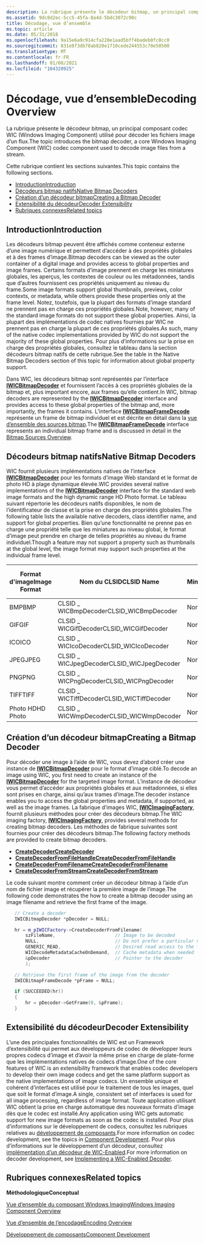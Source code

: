 ```yaml
---
description: La rubrique présente le décodeur bitmap, un principal composant codec WIC (Windows Imaging Component) utilisé pour décoder les fichiers image d’un flux.
ms.assetid: 9dc8d2ec-5cc5-45fa-8a4d-5bdc3072c90c
title: Décodage, vue d’ensemble
ms.topic: article
ms.date: 05/31/2018
ms.openlocfilehash: 9a15e6a9c914cfa220e1aad5bff4badeb8fc8cc0
ms.sourcegitcommit: 831e8f3db78ab820e1710cede244553c70e50500
ms.translationtype: MT
ms.contentlocale: fr-FR
ms.lasthandoff: 01/08/2021
ms.locfileid: "104320925"
---
```

# <a name="decoding-overview"></a><span data-ttu-id="fb7b3-103">Décodage, vue d’ensemble</span><span class="sxs-lookup"><span data-stu-id="fb7b3-103">Decoding Overview</span></span>

<span data-ttu-id="fb7b3-104">La rubrique présente le décodeur bitmap, un principal composant codec WIC (Windows Imaging Component) utilisé pour décoder les fichiers image d’un flux.</span><span class="sxs-lookup"><span data-stu-id="fb7b3-104">The topic introduces the bitmap decoder, a core Windows Imaging Component (WIC) codec component used to decode image files from a stream.</span></span>

<span data-ttu-id="fb7b3-105">Cette rubrique contient les sections suivantes.</span><span class="sxs-lookup"><span data-stu-id="fb7b3-105">This topic contains the following sections.</span></span>

-   [<span data-ttu-id="fb7b3-106">Introduction</span><span class="sxs-lookup"><span data-stu-id="fb7b3-106">Introduction</span></span>](#introduction)
-   [<span data-ttu-id="fb7b3-107">Décodeurs bitmap natifs</span><span class="sxs-lookup"><span data-stu-id="fb7b3-107">Native Bitmap Decoders</span></span>](#native-bitmap-decoders)
-   [<span data-ttu-id="fb7b3-108">Création d’un décodeur bitmap</span><span class="sxs-lookup"><span data-stu-id="fb7b3-108">Creating a Bitmap Decoder</span></span>](#creating-a-bitmap-decoder)
-   [<span data-ttu-id="fb7b3-109">Extensibilité du décodeur</span><span class="sxs-lookup"><span data-stu-id="fb7b3-109">Decoder Extensibility</span></span>](#decoder-extensibility)
-   [<span data-ttu-id="fb7b3-110">Rubriques connexes</span><span class="sxs-lookup"><span data-stu-id="fb7b3-110">Related topics</span></span>](#related-topics)

## <a name="introduction"></a><span data-ttu-id="fb7b3-111">Introduction</span><span class="sxs-lookup"><span data-stu-id="fb7b3-111">Introduction</span></span>

<span data-ttu-id="fb7b3-112">Les décodeurs bitmap peuvent être affichés comme conteneur externe d’une image numérique et permettent d’accéder à des propriétés globales et à des frames d’image.</span><span class="sxs-lookup"><span data-stu-id="fb7b3-112">Bitmap decoders can be viewed as the outer container of a digital image and provides access to global properties and image frames.</span></span> <span data-ttu-id="fb7b3-113">Certains formats d’image prennent en charge les miniatures globales, les aperçus, les contextes de couleur ou les métadonnées, tandis que d’autres fournissent ces propriétés uniquement au niveau du frame.</span><span class="sxs-lookup"><span data-stu-id="fb7b3-113">Some image formats support global thumbnails, previews, color contexts, or metadata, while others provide these properties only at the frame level.</span></span> <span data-ttu-id="fb7b3-114">Notez, toutefois, que la plupart des formats d’image standard ne prennent pas en charge ces propriétés globales.</span><span class="sxs-lookup"><span data-stu-id="fb7b3-114">Note, however, many of the standard image formats do not support these global properties.</span></span> <span data-ttu-id="fb7b3-115">Ainsi, la plupart des implémentations de codec natives fournies par WIC ne prennent pas en charge la plupart de ces propriétés globales.</span><span class="sxs-lookup"><span data-stu-id="fb7b3-115">As such, many of the native codec implementations provided by WIC do not support the majority of these global properties.</span></span> <span data-ttu-id="fb7b3-116">Pour plus d’informations sur la prise en charge des propriétés globales, consultez le tableau dans la section décodeurs bitmap natifs de cette rubrique.</span><span class="sxs-lookup"><span data-stu-id="fb7b3-116">See the table in the Native Bitmap Decoders section of this topic for information about global property support.</span></span>

<span data-ttu-id="fb7b3-117">Dans WIC, les décodeurs bitmap sont représentés par l’interface [**IWICBitmapDecoder**](/windows/desktop/api/Wincodec/nn-wincodec-iwicbitmapdecoder) et fournissent l’accès à ces propriétés globales de la bitmap et, plus important encore, aux frames qu’elle contient.</span><span class="sxs-lookup"><span data-stu-id="fb7b3-117">In WIC, bitmap decoders are represented by the [**IWICBitmapDecoder**](/windows/desktop/api/Wincodec/nn-wincodec-iwicbitmapdecoder) interface and provides access to these global properties of the bitmap and, more importantly, the frames it contains.</span></span> <span data-ttu-id="fb7b3-118">L’interface [**IWICBitmapFrameDecode**](/windows/desktop/api/Wincodec/nn-wincodec-iwicbitmapframedecode) représente un frame de bitmap individuel et est décrite en détail dans la [vue d’ensemble des sources bitmap](-wic-bitmapsources.md).</span><span class="sxs-lookup"><span data-stu-id="fb7b3-118">The [**IWICBitmapFrameDecode**](/windows/desktop/api/Wincodec/nn-wincodec-iwicbitmapframedecode) interface represents an individual bitmap frame and is discussed in detail in the [Bitmap Sources Overview](-wic-bitmapsources.md).</span></span>

## <a name="native-bitmap-decoders"></a><span data-ttu-id="fb7b3-119">Décodeurs bitmap natifs</span><span class="sxs-lookup"><span data-stu-id="fb7b3-119">Native Bitmap Decoders</span></span>

<span data-ttu-id="fb7b3-120">WIC fournit plusieurs implémentations natives de l’interface [**IWICBitmapDecoder**](/windows/desktop/api/Wincodec/nn-wincodec-iwicbitmapdecoder) pour les formats d’image Web standard et le format de photo HD à plage dynamique élevée.</span><span class="sxs-lookup"><span data-stu-id="fb7b3-120">WIC provides several native implementations of the [**IWICBitmapDecoder**](/windows/desktop/api/Wincodec/nn-wincodec-iwicbitmapdecoder) interface for the standard web image formats and the high dynamic range HD Photo format.</span></span> <span data-ttu-id="fb7b3-121">Le tableau suivant répertorie les décodeurs natifs disponibles, le nom de l’identificateur de classe et la prise en charge des propriétés globales.</span><span class="sxs-lookup"><span data-stu-id="fb7b3-121">The following table lists the available native decoders, class identifier name, and support for global properties.</span></span> <span data-ttu-id="fb7b3-122">Bien qu’une fonctionnalité ne prenne pas en charge une propriété telle que les miniatures au niveau global, le format d’image peut prendre en charge de telles propriétés au niveau du frame individuel.</span><span class="sxs-lookup"><span data-stu-id="fb7b3-122">Though a feature may not support a property such as thumbnails at the global level, the image format may support such properties at the individual frame level.</span></span>



| <span data-ttu-id="fb7b3-123">Format d'image</span><span class="sxs-lookup"><span data-stu-id="fb7b3-123">Image Format</span></span> | <span data-ttu-id="fb7b3-124">Nom du CLSID</span><span class="sxs-lookup"><span data-stu-id="fb7b3-124">CLSID Name</span></span>            | <span data-ttu-id="fb7b3-125">Miniatures</span><span class="sxs-lookup"><span data-stu-id="fb7b3-125">Thumbnails</span></span> | <span data-ttu-id="fb7b3-126">Versions préliminaires</span><span class="sxs-lookup"><span data-stu-id="fb7b3-126">Previews</span></span> | <span data-ttu-id="fb7b3-127">Contextes de couleur</span><span class="sxs-lookup"><span data-stu-id="fb7b3-127">Color Contexts</span></span> | <span data-ttu-id="fb7b3-128">Métadonnées</span><span class="sxs-lookup"><span data-stu-id="fb7b3-128">Metadata</span></span> |
|--------------|-----------------------|------------|----------|----------------|----------|
| <span data-ttu-id="fb7b3-129">BMP</span><span class="sxs-lookup"><span data-stu-id="fb7b3-129">BMP</span></span>          | <span data-ttu-id="fb7b3-130">CLSID \_ WICBmpDecoder</span><span class="sxs-lookup"><span data-stu-id="fb7b3-130">CLSID\_WICBmpDecoder</span></span>  | <span data-ttu-id="fb7b3-131">Non</span><span class="sxs-lookup"><span data-stu-id="fb7b3-131">No</span></span>         | <span data-ttu-id="fb7b3-132">Non</span><span class="sxs-lookup"><span data-stu-id="fb7b3-132">No</span></span>       | <span data-ttu-id="fb7b3-133">Non</span><span class="sxs-lookup"><span data-stu-id="fb7b3-133">No</span></span>             | <span data-ttu-id="fb7b3-134">Non</span><span class="sxs-lookup"><span data-stu-id="fb7b3-134">No</span></span>       |
| <span data-ttu-id="fb7b3-135">GIF</span><span class="sxs-lookup"><span data-stu-id="fb7b3-135">GIF</span></span>          | <span data-ttu-id="fb7b3-136">CLSID \_ WICGifDecoder</span><span class="sxs-lookup"><span data-stu-id="fb7b3-136">CLSID\_WICGifDecoder</span></span>  | <span data-ttu-id="fb7b3-137">Non</span><span class="sxs-lookup"><span data-stu-id="fb7b3-137">No</span></span>         | <span data-ttu-id="fb7b3-138">Non</span><span class="sxs-lookup"><span data-stu-id="fb7b3-138">No</span></span>       | <span data-ttu-id="fb7b3-139">Non</span><span class="sxs-lookup"><span data-stu-id="fb7b3-139">No</span></span>             | <span data-ttu-id="fb7b3-140">Oui</span><span class="sxs-lookup"><span data-stu-id="fb7b3-140">Yes</span></span>      |
| <span data-ttu-id="fb7b3-141">ICO</span><span class="sxs-lookup"><span data-stu-id="fb7b3-141">ICO</span></span>          | <span data-ttu-id="fb7b3-142">CLSID \_ WICIcoDecoder</span><span class="sxs-lookup"><span data-stu-id="fb7b3-142">CLSID\_WICIcoDecoder</span></span>  | <span data-ttu-id="fb7b3-143">Non</span><span class="sxs-lookup"><span data-stu-id="fb7b3-143">No</span></span>         | <span data-ttu-id="fb7b3-144">Non</span><span class="sxs-lookup"><span data-stu-id="fb7b3-144">No</span></span>       | <span data-ttu-id="fb7b3-145">Non</span><span class="sxs-lookup"><span data-stu-id="fb7b3-145">No</span></span>             | <span data-ttu-id="fb7b3-146">Non</span><span class="sxs-lookup"><span data-stu-id="fb7b3-146">No</span></span>       |
| <span data-ttu-id="fb7b3-147">JPEG</span><span class="sxs-lookup"><span data-stu-id="fb7b3-147">JPEG</span></span>         | <span data-ttu-id="fb7b3-148">CLSID \_ WICJpegDecoder</span><span class="sxs-lookup"><span data-stu-id="fb7b3-148">CLSID\_WICJpegDecoder</span></span> | <span data-ttu-id="fb7b3-149">Non</span><span class="sxs-lookup"><span data-stu-id="fb7b3-149">No</span></span>         | <span data-ttu-id="fb7b3-150">Non</span><span class="sxs-lookup"><span data-stu-id="fb7b3-150">No</span></span>       | <span data-ttu-id="fb7b3-151">Non</span><span class="sxs-lookup"><span data-stu-id="fb7b3-151">No</span></span>             | <span data-ttu-id="fb7b3-152">Non</span><span class="sxs-lookup"><span data-stu-id="fb7b3-152">No</span></span>       |
| <span data-ttu-id="fb7b3-153">PNG</span><span class="sxs-lookup"><span data-stu-id="fb7b3-153">PNG</span></span>          | <span data-ttu-id="fb7b3-154">CLSID \_ WICPngDecoder</span><span class="sxs-lookup"><span data-stu-id="fb7b3-154">CLSID\_WICPngDecoder</span></span>  | <span data-ttu-id="fb7b3-155">Non</span><span class="sxs-lookup"><span data-stu-id="fb7b3-155">No</span></span>         | <span data-ttu-id="fb7b3-156">Non</span><span class="sxs-lookup"><span data-stu-id="fb7b3-156">No</span></span>       | <span data-ttu-id="fb7b3-157">Non</span><span class="sxs-lookup"><span data-stu-id="fb7b3-157">No</span></span>             | <span data-ttu-id="fb7b3-158">Non</span><span class="sxs-lookup"><span data-stu-id="fb7b3-158">No</span></span>       |
| <span data-ttu-id="fb7b3-159">TIFF</span><span class="sxs-lookup"><span data-stu-id="fb7b3-159">TIFF</span></span>         | <span data-ttu-id="fb7b3-160">CLSID \_ WICTiffDecoder</span><span class="sxs-lookup"><span data-stu-id="fb7b3-160">CLSID\_WICTiffDecoder</span></span> | <span data-ttu-id="fb7b3-161">Non</span><span class="sxs-lookup"><span data-stu-id="fb7b3-161">No</span></span>         | <span data-ttu-id="fb7b3-162">Non</span><span class="sxs-lookup"><span data-stu-id="fb7b3-162">No</span></span>       | <span data-ttu-id="fb7b3-163">Non</span><span class="sxs-lookup"><span data-stu-id="fb7b3-163">No</span></span>             | <span data-ttu-id="fb7b3-164">Non</span><span class="sxs-lookup"><span data-stu-id="fb7b3-164">No</span></span>       |
| <span data-ttu-id="fb7b3-165">Photo HD</span><span class="sxs-lookup"><span data-stu-id="fb7b3-165">HD Photo</span></span>     | <span data-ttu-id="fb7b3-166">CLSID \_ WICWmpDecoder</span><span class="sxs-lookup"><span data-stu-id="fb7b3-166">CLSID\_WICWmpDecoder</span></span>  | <span data-ttu-id="fb7b3-167">Non</span><span class="sxs-lookup"><span data-stu-id="fb7b3-167">No</span></span>         | <span data-ttu-id="fb7b3-168">Oui</span><span class="sxs-lookup"><span data-stu-id="fb7b3-168">Yes</span></span>      | <span data-ttu-id="fb7b3-169">Non</span><span class="sxs-lookup"><span data-stu-id="fb7b3-169">No</span></span>             | <span data-ttu-id="fb7b3-170">Non</span><span class="sxs-lookup"><span data-stu-id="fb7b3-170">No</span></span>       |



 

## <a name="creating-a-bitmap-decoder"></a><span data-ttu-id="fb7b3-171">Création d’un décodeur bitmap</span><span class="sxs-lookup"><span data-stu-id="fb7b3-171">Creating a Bitmap Decoder</span></span>

<span data-ttu-id="fb7b3-172">Pour décoder une image à l’aide de WIC, vous devez d’abord créer une instance de [**IWICBitmapDecoder**](/windows/desktop/api/Wincodec/nn-wincodec-iwicbitmapdecoder) pour le format d’image ciblé.</span><span class="sxs-lookup"><span data-stu-id="fb7b3-172">To decode an image using WIC, you first need to create an instance of the [**IWICBitmapDecoder**](/windows/desktop/api/Wincodec/nn-wincodec-iwicbitmapdecoder) for the targeted image format.</span></span> <span data-ttu-id="fb7b3-173">L’instance de décodeur vous permet d’accéder aux propriétés globales et aux métadonnées, si elles sont prises en charge, ainsi qu’aux trames d’image.</span><span class="sxs-lookup"><span data-stu-id="fb7b3-173">The decoder instance enables you to access the global properties and metadata, if supported, as well as the image frames.</span></span> <span data-ttu-id="fb7b3-174">La fabrique d’images WIC, [**IWICImagingFactory**](/windows/desktop/api/Wincodec/nn-wincodec-iwicimagingfactory), fournit plusieurs méthodes pour créer des décodeurs bitmap.</span><span class="sxs-lookup"><span data-stu-id="fb7b3-174">The WIC imaging factory, [**IWICImagingFactory**](/windows/desktop/api/Wincodec/nn-wincodec-iwicimagingfactory), provides several methods for creating bitmap decoders.</span></span> <span data-ttu-id="fb7b3-175">Les méthodes de fabrique suivantes sont fournies pour créer des décodeurs bitmap.</span><span class="sxs-lookup"><span data-stu-id="fb7b3-175">The following factory methods are provided to create bitmap decoders.</span></span>

-   [<span data-ttu-id="fb7b3-176">**CreateDecoder**</span><span class="sxs-lookup"><span data-stu-id="fb7b3-176">**CreateDecoder**</span></span>](/windows/desktop/api/Wincodec/nf-wincodec-iwicimagingfactory-createdecoder)
-   [<span data-ttu-id="fb7b3-177">**CreateDecoderFromFileHandle**</span><span class="sxs-lookup"><span data-stu-id="fb7b3-177">**CreateDecoderFromFileHandle**</span></span>](/windows/desktop/api/Wincodec/nf-wincodec-iwicimagingfactory-createdecoderfromfilehandle)
-   [<span data-ttu-id="fb7b3-178">**CreateDecoderFromFilename**</span><span class="sxs-lookup"><span data-stu-id="fb7b3-178">**CreateDecoderFromFilename**</span></span>](/windows/desktop/api/Wincodec/nf-wincodec-iwicimagingfactory-createdecoderfromfilename)
-   [<span data-ttu-id="fb7b3-179">**CreateDecoderFromStream**</span><span class="sxs-lookup"><span data-stu-id="fb7b3-179">**CreateDecoderFromStream**</span></span>](/windows/desktop/api/Wincodec/nf-wincodec-iwicimagingfactory-createdecoderfromstream)

<span data-ttu-id="fb7b3-180">Le code suivant montre comment créer un décodeur bitmap à l’aide d’un nom de fichier image et récupérer la première image de l’image.</span><span class="sxs-lookup"><span data-stu-id="fb7b3-180">The following code demonstrates the how to create a bitmap decoder using an image filename and retrieve the first frame of the image.</span></span>


```C++
   // Create a decoder
   IWICBitmapDecoder *pDecoder = NULL;

   hr = m_pIWICFactory->CreateDecoderFromFilename(
       szFileName,                      // Image to be decoded
       NULL,                            // Do not prefer a particular vendor
       GENERIC_READ,                    // Desired read access to the file
       WICDecodeMetadataCacheOnDemand,  // Cache metadata when needed
       &pDecoder                        // Pointer to the decoder
       );

   // Retrieve the first frame of the image from the decoder
   IWICBitmapFrameDecode *pFrame = NULL;

   if (SUCCEEDED(hr))
   {
       hr = pDecoder->GetFrame(0, &pFrame);
   }
```



## <a name="decoder-extensibility"></a><span data-ttu-id="fb7b3-181">Extensibilité du décodeur</span><span class="sxs-lookup"><span data-stu-id="fb7b3-181">Decoder Extensibility</span></span>

<span data-ttu-id="fb7b3-182">L’une des principales fonctionnalités de WIC est un Framework d’extensibilité qui permet aux développeurs de codec de développer leurs propres codecs d’image et d’avoir la même prise en charge de plate-forme que les implémentations natives de codecs d’image.</span><span class="sxs-lookup"><span data-stu-id="fb7b3-182">One of the core features of WIC is an extensibility framework that enables codec developers to develop their own image codecs and get the same platform support as the native implementations of image codecs.</span></span> <span data-ttu-id="fb7b3-183">Un ensemble unique et cohérent d’interfaces est utilisé pour le traitement de tous les images, quel que soit le format d’image.</span><span class="sxs-lookup"><span data-stu-id="fb7b3-183">A single, consistent set of interfaces is used for all image processing, regardless of image format.</span></span> <span data-ttu-id="fb7b3-184">Toute application utilisant WIC obtient la prise en charge automatique des nouveaux formats d’image dès que le codec est installé.</span><span class="sxs-lookup"><span data-stu-id="fb7b3-184">Any application using WIC gets automatic support for new image formats as soon as the codec is installed.</span></span> <span data-ttu-id="fb7b3-185">Pour plus d’informations sur le développement de codecs, consultez les rubriques relatives au [développement de composants](-wic-component-development.md).</span><span class="sxs-lookup"><span data-stu-id="fb7b3-185">For more information on codec development, see the topics in [Component Development](-wic-component-development.md).</span></span> <span data-ttu-id="fb7b3-186">Pour plus d’informations sur le développement d’un décodeur, consultez [implémentation d’un décodeur de WIC-Enabled](-wic-implementingwicdecoder.md).</span><span class="sxs-lookup"><span data-stu-id="fb7b3-186">For more information on decoder development, see [Implementing a WIC-Enabled Decoder](-wic-implementingwicdecoder.md).</span></span>

## <a name="related-topics"></a><span data-ttu-id="fb7b3-187">Rubriques connexes</span><span class="sxs-lookup"><span data-stu-id="fb7b3-187">Related topics</span></span>

<dl> <dt>

<span data-ttu-id="fb7b3-188">**Méthodologique**</span><span class="sxs-lookup"><span data-stu-id="fb7b3-188">**Conceptual**</span></span>
</dt> <dt>

[<span data-ttu-id="fb7b3-189">Vue d’ensemble du composant Windows Imaging</span><span class="sxs-lookup"><span data-stu-id="fb7b3-189">Windows Imaging Component Overview</span></span>](-wic-about-windows-imaging-codec.md)
</dt> <dt>

[<span data-ttu-id="fb7b3-190">Vue d’ensemble de l’encodage</span><span class="sxs-lookup"><span data-stu-id="fb7b3-190">Encoding Overview</span></span>](-wic-creating-encoder.md)
</dt> <dt>

[<span data-ttu-id="fb7b3-191">Développement de composants</span><span class="sxs-lookup"><span data-stu-id="fb7b3-191">Component Development</span></span>](-wic-component-development.md)
</dt> </dl>

 

 



